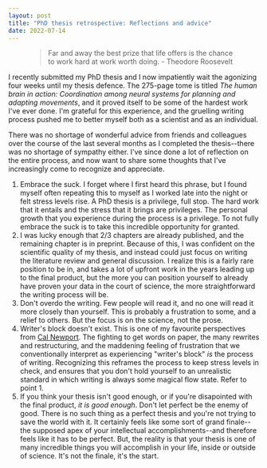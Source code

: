 ```yaml
---
layout: post
title: "PhD thesis retrospective: Reflections and advice"
date: 2022-07-14
---
```

<figure>
    <blockquote cite="https://www.huxley.net/bnw/four.html">
        <p>Far and away the best prize that life offers is the chance to work hard at work worth doing. - Theodore Roosevelt</p>
    </blockquote>
    <!-- <figcaption>—Theodore Roosevelt</figcaption> -->
</figure>

I recently submitted my PhD thesis and I now impatiently wait the agonizing four weeks until my thesis defence. The 275-page tome is titled *The human brain in action: Coordination among neural systems for planning and adapting movements*, and it proved itself to be some of the hardest work I've ever done. I'm grateful for this experience, and the gruelling writing process pushed me to better myself both as a scientist and as an individual. 

There was no shortage of wonderful advice from friends and colleagues over the course of the last several months as I completed the thesis--there was no shortage of sympathy either. I've since done a lot of reflection on the entire process, and now want to share some thoughts that I've increasingly come to recognize and appreciate. 

1. Embrace the suck. I forget where I first heard this phrase, but I found myself often repeating this to myself as I worked late into the night or felt stress levels rise. A PhD thesis is a privilege, full stop. The hard work that it entails and the stress that it brings are privileges. The personal growth that you experience during the process is a privilege. To not fully embrace the suck is to take this incredible opportunity for granted.
2. I was lucky enough that 2/3 chapters are already published, and the remaining chapter is in preprint. Because of this, I was confident on the scientific quality of my thesis, and instead could just focus on writing the literature review and general discussion. I realize this is a fairly rare position to be in, and takes a lot of upfront work in the years leading up to the final product, but the more you can position yourself to already have proven your data in the court of science, the more straightforward the writing process will be. 
3. Don't overdo the writing. Few people will read it, and no one will read it more closely than yourself. This is probably a frustration to some, and a relief to others. But the focus is on the science, not the prose.
4. Writer's block doesn't exist. This is one of my favourite perspectives from [Cal Newport](https://podcasts.apple.com/gb/podcast/ep-21-taming-writers-block-the-exaggerated-importance/id1515786216?i=1000488994833). The fighting to get words on paper, the many rewrites and restructuring, and the maddening feeling of frustration that we conventionally interpret as experiencing "writer's block" *is* the process of writing. Recognizing this reframes the process to keep stress levels in check, and ensures that you don't hold yourself to an unrealistic standard in which writing is always some magical flow state. Refer to point 1. 
5. If you think your thesis isn't good enough, or if you're disapointed with the final product, *it is good enough*. Don't let perfect be the enemy of good. There is no such thing as a perfect thesis and you're not trying to save the world with it. It certainly feels like some sort of grand finale--the supposed apex of your intellectual accomplishments--and therefore feels like it has to be perfect. But, the reality is that your thesis is one of many incredible things you will accomplish in your life, inside or outside of science. It's not the finale, it's the start.

 

